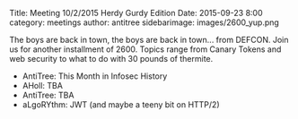 Title: Meeting 10/2/2015 Herdy Gurdy Edition 
Date: 2015-09-23 8:00 
category: meetings
author: antitree
sidebarimage: images/2600_yup.png

The boys are back in town, the boys are back in town... from DEFCON. Join us for another installment of 2600. Topics range from Canary Tokens and web security to what to do with 30 pounds of thermite.  

* AntiTree: This Month in Infosec History
* AHoll: TBA
* AntiTree: TBA
* aLgoRYthm: JWT (and maybe a teeny bit on HTTP/2) 
